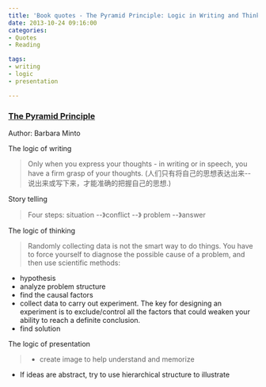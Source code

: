 ```yaml
---
title: 'Book quotes - The Pyramid Principle: Logic in Writing and Thinking'
date: 2013-10-24 09:16:00
categories:
- Quotes
- Reading

tags:
- writing
- logic
- presentation

---
```


### [The Pyramid Principle](https://www.amazon.com/Pyramid-Principle-Logic-Writing-Thinking/dp/0273710516)  
Author: Barbara Minto  

The logic of writing  
> Only when you express your thoughts - in writing or in speech, you have a firm grasp of your thoughts. (人们只有将自己的思想表达出来--说出来或写下来，才能准确的把握自己的思想.)  

Story telling
> Four steps: situation --》conflict --》 problem --》answer  

The logic of thinking
> Randomly collecting data is not the smart way to do things. You have to force yourself to diagnose the possible cause of a problem, and then use scientific methods:
- hypothesis
- analyze problem structure
- find the causal factors
- collect data to carry out experiment. The key for designing an experiment is to exclude/control all the factors that could weaken your ability to reach a definite conclusion. 
- find solution 

The logic of presentation
> - create image to help understand and memorize
- If ideas are abstract, try to use hierarchical structure to illustrate
  

